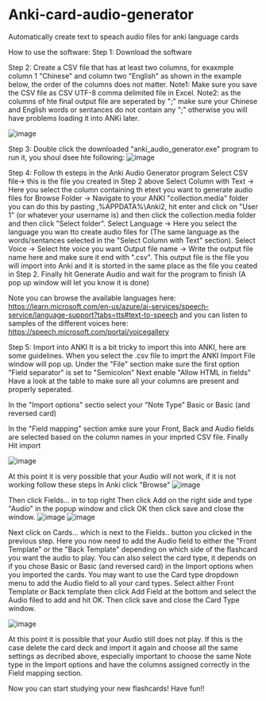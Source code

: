 # Anki-card-audio-generator
Automatically create text to speach audio files for anki language cards

How to use the software:
Step 1: Download the software

Step 2: Create a CSV file that has at least two columns, for exaxmple column 1 "Chinese" and column two "English" as shown in the example below, the order of the columns does not matter. 
Note1: Make sure you save the CSV file as CSV UTF-8 comma delimited file in Excel. 
Note2: as the columns of hte final output file are seperated by ";" make sure your Chinese and English words or sentances do not contain any ";" otherwise you will have problems loading it into ANKi later.

![image](https://github.com/user-attachments/assets/eeb72fc3-449e-40fd-91b3-c8ed62c77bb8)

Step 3: Double click the downloaded "anki_audio_generator.exe" program to run it, you shoul dsee hte following: 
![image](https://github.com/user-attachments/assets/7b53b959-c383-4029-b865-5b55e2e0cb76)

Step 4: Follow th esteps in the Anki Audio Generator program
  Select CSV file-> this is the file you created in Step 2 above
  Select Column with Text -> Here you select the column containing th etext you want to generate audio files for
  Browse Folder -> Navigate to your ANKI "collection.media" folder you can do this by pasting ,%APPDATA%\Anki2, hit enter and click on "User 1" (or whatever your username is) and then click the collection.media folder and then click "Select folder".
  Select Language -> Here you select the language you wan tto create audio files for (The same language as the words/sentances selected in the "Select Column with Text" section).
  Select Voice -> Select hte voice you want 
  Output file name -> Write the output file name here and make sure it end with ".csv". This output file is the file you will import into Anki and it is storted in the same place as the file you ceated in Step 2.
  Finally hit Generate Audio and wait for the program to finish (A pop up window will let you know it is done) 

  Note you can browse the available languages here: https://learn.microsoft.com/en-us/azure/ai-services/speech-service/language-support?tabs=tts#text-to-speech
  and you can listen to samples of the different voices here: https://speech.microsoft.com/portal/voicegallery

Step 5: Import into ANKI
It is a bit tricky to import this into ANKI, here are some guidelines.
When you select the .csv file to imprt the ANKI Import File window will pop up.
Under the "File" section make sure the first option "Field separator" is set to "Semicolon"
Next enable "Allow HTML in fields" 
Have a look at the table to make sure all your columns are present and properly seperated. 

In the "Import options" sectio select your "Note Type" Basic or Basic (and reversed card)

In the "Field mapping" section amke sure your Front, Back and Audio fields are selected based on the column names in your imprted CSV file. 
Finally Hit import

![image](https://github.com/user-attachments/assets/3798386c-7b3d-4972-8bc3-338885d66cde)

At this point it is very possible that your Audio will not work, if it is not working follow these steps
In Anki click "Browse" 
![image](https://github.com/user-attachments/assets/787be4bc-0fc1-4b71-a8d2-0cab202dbfeb)

Then click Fields... in to top right
Then click Add on the right side and type "Audio" in the popup window and click OK then click save and close the window. 
![image](https://github.com/user-attachments/assets/c769a233-4df8-4a06-8c77-91c4bb28fecc)
![image](https://github.com/user-attachments/assets/7e59e661-eb55-4fc0-b592-f34d6769b999)

Next click on Cards... which is next to the Fields.. button you clicked in the previous step.
Here you now need to add the Audio field to either the "Front Template" or the "Back Template" depending on which side of the flashcard you want the audio to play.
You can also select the card type, it depends on if you chose Basic or Basic (and reversed card) in the Import options when you imported the cards. You may want to use the Card type dropdown menu to add the Audio field to all your card types.
Select aither Front Template or Back template then click Add Field at the bottom and select the Audio filed to add and hit OK. Then click save and close the Card Type window.

![image](https://github.com/user-attachments/assets/0b089c94-54a6-4d12-8640-ccabb72e05b0)

At this point it is possible that your Audio still does not play. If this is the case delete the card deck and import it again and choose all the same settings as decribed above, especially important to choose the same Note type in the Import options and have the columns assigned correctly in the Field mapping section.

Now you can start studying your new flashcards! Have fun!!









